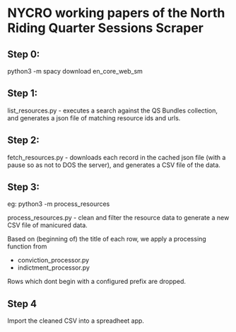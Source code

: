 # NYCRO working papers of the North Riding Quarter Sessions Scraper

## Step 0:

python3 -m spacy download en_core_web_sm

## Step 1:
list_resources.py - executes a search against the QS Bundles collection, and generates a json file of matching resource ids and urls. 

## Step 2:

fetch_resources.py - downloads each record in the cached json file (with a pause so as not to DOS the server), and generates a CSV file of the data.

## Step 3:

eg: python3 -m process_resources 

process_resources.py - clean and filter the resource data to generate a new CSV file of manicured data. 

Based on (beginning of) the title of each row, we apply a processing function from 

- conviction_processor.py
- indictment_processor.py

Rows which dont begin with a configured prefix are dropped.

## Step 4

Import the cleaned CSV into a spreadheet app.